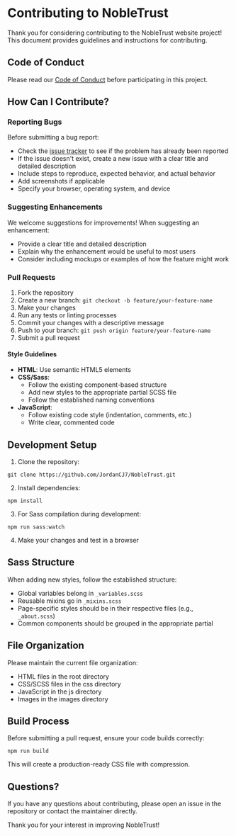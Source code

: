 # Contributing to NobleTrust

Thank you for considering contributing to the NobleTrust website project! This document provides guidelines and instructions for contributing.

## Code of Conduct

Please read our [Code of Conduct](CODE_OF_CONDUCT.md) before participating in this project.

## How Can I Contribute?

### Reporting Bugs

Before submitting a bug report:
- Check the [issue tracker](https://github.com/JordanCJ7/NobleTrust/issues) to see if the problem has already been reported
- If the issue doesn't exist, create a new issue with a clear title and detailed description
- Include steps to reproduce, expected behavior, and actual behavior
- Add screenshots if applicable
- Specify your browser, operating system, and device

### Suggesting Enhancements

We welcome suggestions for improvements! When suggesting an enhancement:
- Provide a clear title and detailed description
- Explain why the enhancement would be useful to most users
- Consider including mockups or examples of how the feature might work

### Pull Requests

1. Fork the repository
2. Create a new branch: `git checkout -b feature/your-feature-name`
3. Make your changes
4. Run any tests or linting processes
5. Commit your changes with a descriptive message
6. Push to your branch: `git push origin feature/your-feature-name`
7. Submit a pull request

#### Style Guidelines

- **HTML**: Use semantic HTML5 elements
- **CSS/Sass**:
  - Follow the existing component-based structure
  - Add new styles to the appropriate partial SCSS file
  - Follow the established naming conventions
- **JavaScript**:
  - Follow existing code style (indentation, comments, etc.)
  - Write clear, commented code

## Development Setup

1. Clone the repository:
```
git clone https://github.com/JordanCJ7/NobleTrust.git
```

2. Install dependencies:
```
npm install
```

3. For Sass compilation during development:
```
npm run sass:watch
```

4. Make your changes and test in a browser

## Sass Structure

When adding new styles, follow the established structure:
- Global variables belong in `_variables.scss`
- Reusable mixins go in `_mixins.scss`
- Page-specific styles should be in their respective files (e.g., `_about.scss`)
- Common components should be grouped in the appropriate partial

## File Organization

Please maintain the current file organization:
- HTML files in the root directory
- CSS/SCSS files in the css directory
- JavaScript in the js directory
- Images in the images directory

## Build Process

Before submitting a pull request, ensure your code builds correctly:
```
npm run build
```

This will create a production-ready CSS file with compression.

## Questions?

If you have any questions about contributing, please open an issue in the repository or contact the maintainer directly.

Thank you for your interest in improving NobleTrust!
